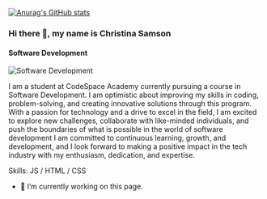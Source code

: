 
[![Anurag's GitHub stats](https://github-readme-stats.vercel.app/api?username=christinasamson)](https://github.com/anuraghazra/github-readme-stats)
 ### Hi there 👋, my name is Christina Samson
#### Software Development
![Software Development](https://github.com/christinasamson/Christina-Samson/commit/f852b453481293fc42c24d3bdbbd81a9dbe023fa)

I am a student at CodeSpace Academy currently pursuing a course in Software Development. I am optimistic about improving my skills in coding, problem-solving, and creating innovative solutions through this program. With a passion for technology and a drive to excel in the field, I am excited to explore new challenges, collaborate with like-minded individuals, and push the boundaries of what is possible in the world of software development I am committed to continuous learning, growth, and development, and I look forward to making a positive impact in the tech industry with my enthusiasm, dedication, and expertise.


Skills: JS / HTML / CSS

- 🔭 I’m currently working on this page. 




